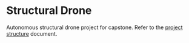 # Structural Drone

Autonomous structural drone project for capstone. Refer to the 
[project structure](https://github.com/djcopley/structural-drone/docs/project-layout.md) document.
